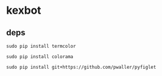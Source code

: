 kexbot
======

deps
----
`sudo pip install termcolor`

`sudo pip install colorama`

`sudo pip install git+https://github.com/pwaller/pyfiglet`

